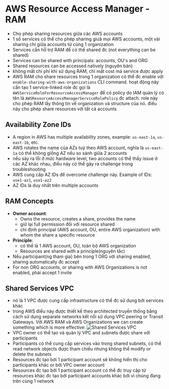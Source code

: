 # AWS Resource Access Manager - RAM

- Cho phép sharing resources giữa các AWS accounts
- 1 số services có thể cho phép sharing giưã mọi AWS accounts, một vài sharing chỉ giữa accounts từ cùng 1 organization
- Services cần hỗ trợ RAM để có thể shared đc (not everything can be shared)
- Services can be shared with principals: accounts, OU's and ORG
- Shared resources can be accessed natively (nguyên bản)
- không mất chi phí khi sử dụng RAM, chỉ mất cost mà service được apply
- AWS RAM cho share resources trong 1 organization có thể đc enable với `enable-sharing-with-aws-organizations` CLI command. hoạt động này cần tạo 1 service-linked role đc gọi là `AWSServiceRoleForResourceAccessManager` để có policy do IAM quản lý có tên là `AWSResourceAccessManagerServiceRolePolicy` đc attach. role này cho phép RAM lấy thông tin về organization và structure của nó. điều này cho phép share resources với tất cả accounts

## Availability Zone IDs

- A region in AWS has multiple availability zones, example: `us-east-1a`, `us-east-1b`, etc.
- AWS rotates the name của AZs tuỳ theo AWS account, nghĩa là `us-east-1a` có thể không giống AZ nếu so sánh giữa 2 accounts
- nếu sảy ra lỗi ở mức hardware level, two accounts có thể thấy issue ở các AZ khác nhau, điều này có thể gây ra challenge trong troubleshooting
- AWS cung cấp AZ IDs để overcome challenge này. Example of IDs: `use1-az1`, `use1-az2`
- AZ IDs là duy nhất trên multiple accounts

## RAM Concepts

- **Owner account**: 
    - Owns the resource, creates a share, provides the name
    - giữ lại full permission đối với resource shared
    - chỉ định principal (AWS account, OU, entire AWS organization) with whom the share a specific resource
- **Principle**:
    - có thể là 1 AWS account, OU, toàn bộ AWS organization
    - Resources are shared with a principle(nguyên tắc)
- Nếu participant(ng tham gia) bên trong 1 ORG với sharing enabled, sharing automatically đc accept
- For non ORG accounts, or sharing with AWS Organizations is not enabled, phải accept 1 invite

## Shared Services VPC

- nó là 1 VPC được cung cấp infrastructure có thể đc sử dụng bởi services khác
- trong AWS điểu này được thiết kế theo architected truyền thống bằng cách sử dụng separate networks kết nối sử dụng VPC peering or Transit Gateways. Với AWS RAM và AWS Organizations we can create something which is more effective:
    ![Shared Services VPC](images/RAM.png)
- VPC owner có thể tạo và quản lý VPC and subnets được share với participants
- Participants có thể cung cấp services vào trong shared subnets, có thể read network objects được tham chiếu nhưng không thể modify or delete the subnets
- Resources đc tạo bởi 1 participant account sẽ không hiển thị cho participants khác or bởi VPC owner account
- Resources đc tạo bởi 1 participant account có thể đc truy cập từ resources khác đc tạo bởi participant accounts khác bởi vì chúng đang trên cùng 1 network

